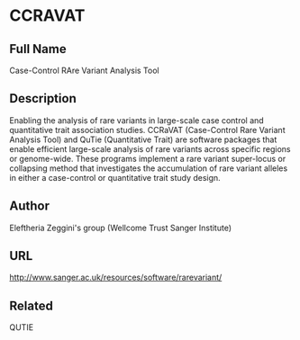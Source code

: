 # CCRAVAT

## Full Name
Case-Control RAre Variant Analysis Tool

## Description
Enabling the analysis of rare variants in large-scale case control and quantitative trait association studies. CCRaVAT (Case-Control Rare Variant Analysis Tool) and QuTie (Quantitative Trait) are software packages that enable efficient large-scale analysis of rare variants across specific regions or genome-wide. These programs implement a rare variant super-locus or collapsing method that investigates the accumulation of rare variant alleles in either a case-control or quantitative trait study design.

## Author
Eleftheria Zeggini's group (Wellcome Trust Sanger Institute)

## URL
http://www.sanger.ac.uk/resources/software/rarevariant/

## Related
QUTIE